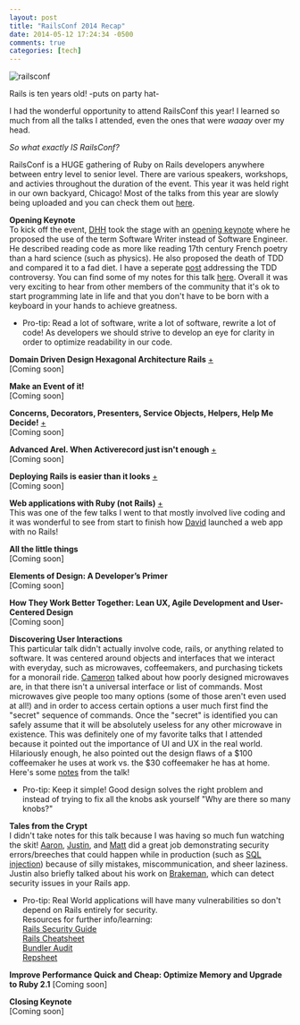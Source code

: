 ```yaml
---
layout: post
title: "RailsConf 2014 Recap"
date: 2014-05-12 17:24:34 -0500
comments: true
categories: [tech]
---
```


![railsconf](http://i.imgur.com/JMkR7Lu.gif)

Rails is ten years old! -puts on party hat-

I had the wonderful opportunity to attend RailsConf this year! I learned so much from all the talks I attended, even the ones that were _waaay_ over my head. 

_So what exactly IS RailsConf?_
<!-- more -->

RailsConf is a HUGE gathering of Ruby on Rails developers anywhere between entry level to senior level. There are various speakers, workshops, and activies throughout the duration of the event. This year it was held right in our own backyard, Chicago! Most of the talks from this year are slowly being uploaded and you can check them out [here](http://www.confreaks.com/events/railsconf).

**Opening Keynote**  
To kick off the event, [DHH](https://twitter.com/dhh) took the stage with an [opening keynote](http://www.confreaks.com/videos/3315-railsconf-keynote-writing-software) where he proposed the use of the term Software Writer instead of Software Engineer. He described reading code as more like reading 17th century French poetry than a hard science (such as physics). He also proposed the death of TDD and compared it to a fad diet. I have a seperate [post](/blog/2014/06/10/re-is-tdd-dead/) addressing the TDD controversy. You can find some of my notes for this talk [here](http://i.imgur.com/dTOI1qW.jpg). Overall it was very exciting to hear from other members of the community that it's ok to start programming late in life and that you don't have to be born with a keyboard in your hands to achieve greatness.  
* Pro-tip: Read a lot of software, write a lot of software, rewrite a lot of code! As developers we should strive to develop an eye for clarity in order to optimize readability in our code.

**Domain Driven Design Hexagonal Architecture Rails** [+](http://www.confreaks.com/videos/3316-railsconf-domain-driven-design-and-hexagonal-architecture-with-rails)  
[Coming soon] 

**Make an Event of it!**  
[Coming soon]

**Concerns, Decorators, Presenters, Service Objects, Helpers, Help Me Decide!** [+](http://www.confreaks.com/videos/3329-railsconf-concerns-decorators-presenters-service-objects-helpers-help-me-decide)  
[Coming soon]

**Advanced Arel. When Activerecord just isn't enough** [+](http://www.confreaks.com/videos/3332-railsconf-advanced-arel-when-activerecord-just-isn-t-enough)  
[Coming soon]

**Deploying Rails is easier than it looks** [+](http://www.confreaks.com/videos/3339-railsconf-deploying-rails-is-easier-than-it-looks)  
[Coming soon]  

**Web applications with Ruby (not Rails)** [+](http://www.confreaks.com/videos/3348-railsconf-web-applications-with-ruby-not-rails)  
This was one of the few talks I went to that mostly involved live coding and it was wonderful to see from start to finish how [David](https://twitter.com/dabit) launched a web app with no Rails! 

**All the little things**  
[Coming soon]  

**Elements of Design: A Developer’s Primer**  
[Coming soon]

**How They Work Better Together: Lean UX, Agile Development and User-Centered Design**  
[Coming soon]

**Discovering User Interactions**  
This particular talk didn't actually involve code, rails, or anything related to software. It was centered around objects and interfaces that we interact with everyday, such as microwaves, coffeemakers, and purchasing tickets for a monorail ride. [Cameron](https://twitter.com/camerondaigle) talked about how poorly designed microwaves are, in that there isn't a universal interface or list of commands. Most microwaves give people too many options (some of those aren't even used at all!) and in order to access certain options a user much first find the "secret" sequence of commands. Once the "secret" is identified you can safely assume that it will be absolutely useless for any other microwave in existence. This was definitely one of my favorite talks that I attended because it pointed out the importance of UI and UX in the real world. Hilariously enough, he also pointed out the design flaws of a $100 coffeemaker he uses at work vs. the $30 coffeemaker he has at home. Here's some [notes](http://i.imgur.com/9WgKIsz.jpg) from the talk!  
* Pro-tip: Keep it simple! Good design solves the right problem and instead of trying to fix all the knobs ask yourself "Why are there so many knobs?"

**Tales from the Crypt**  
I didn't take notes for this talk because I was having so much fun watching the skit! [Aaron](https://twitter.com/abedra), [Justin](https://twitter.com/presidentbeef), and [Matt](https://twitter.com/mkonda) did a great job demonstrating security errors/breeches that could happen while in production (such as [SQL injection](http://rails-sqli.org/)) because of silly mistakes, miscommunication, and sheer laziness. Justin also briefly talked about his work on [Brakeman](http://brakemanscanner.org/), which can detect security issues in your Rails app.   
* Pro-tip: Real World applications will have many vulnerabilities so don't depend on Rails entirely for security.  
Resources for further info/learning:  
[Rails Security Guide](http://guides.rubyonrails.org/security.html)  
[Rails Cheatsheet](https://www.owasp.org/index.php/Ruby_on_Rails_Cheatsheet)  
[Bundler Audit](https://github.com/rubysec/bundler-audit)  
[Repsheet](https://github.com/repsheet/repsheet)  

**Improve Performance Quick and Cheap: Optimize Memory and Upgrade to Ruby 2.1**
[Coming soon]

**Closing Keynote**  
[Coming soon]

